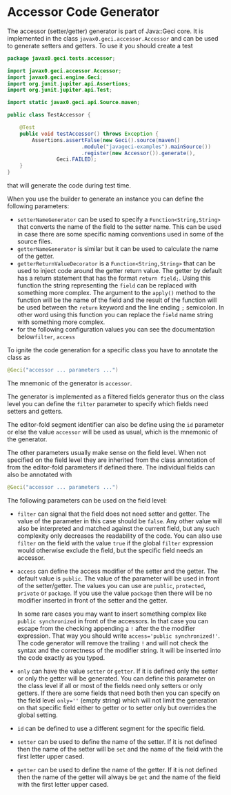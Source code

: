# Accessor Code Generator

The accessor (setter/getter) generator is part of Java::Geci core. It is
implemented in the class `javax0.geci.accessor.Accessor` and can be used
to generate setters and getters. To use it you should create a test

<!-- USE SNIPPET */TestAccessor -->
```java
package javax0.geci.tests.accessor;

import javax0.geci.accessor.Accessor;
import javax0.geci.engine.Geci;
import org.junit.jupiter.api.Assertions;
import org.junit.jupiter.api.Test;

import static javax0.geci.api.Source.maven;

public class TestAccessor {

    @Test
    public void testAccessor() throws Exception {
        Assertions.assertFalse(new Geci().source(maven()
                        .module("javageci-examples").mainSource())
                        .register(new Accessor()).generate(),
                Geci.FAILED);
    }
}
```

that will generate the code during test time.

When you use the builder to generate an instance you can define the
following parameters:


* `setterNameGenerator` can be used to specify a
  `Function<String,String>` that converts the name of the field to the
  setter name. This can be used in case there are some specific naming
  conventions used in some of the source files. 
* `getterNameGenerator` is similar but it can be used to calculate the
  name of the getter.
* `getterReturnValueDecorator` is a `Function<String,String>` that can
  be used to inject code around the getter return value. The getter
  by default has a return statement that has the format
  `return field;`. Using this function the string representing the
  `field` can be replaced with something more complex. The argument to 
  the `apply()` method to the function will be the name of the field and
  the result of the function will be used between the `return` keyword
  and the line ending `;` semicolon. In other word using this function 
  you can replace the `field` name string with something more complex. 
* for the following configuration values you can see the documentation
  below`filter`, `access`

To ignite the code generation for a specific class you have to annotate
the class as

```java
@Geci("accessor ... parameters ...")
```

The mnemonic of the generator is `accessor`.

The generator is implemented as a filtered fields generator thus on the
class level you can define the `filter` parameter to specify which
fields need setters and getters.

The editor-fold segment identifier can also be define using the `id`
parameter or else the value `accessor` will be used as usual, which is
the mnemonic of the generator.

The other parameters usually make sense on the field level. When not
specified on the field level they are inherited from the class
annotation of from the editor-fold parameters if defined there. The
individual fields can also be annotated with

```java
@Geci("accessor ... parameters ...")
```

The following parameters can be used on the field level:

* `filter` can signal that the field does not need setter and getter.
  The value of the parameter in this case should be `false`. Any other
  value will also be interpreted and matched against the current field,
  but any such complexity only decreases the readability of the code.
  You can also use `filter` on the field with the value `true` if the
  global `filter` expression would otherwise exclude the field, but the
  specific field needs an accessor.
    
* `access` can define the access modifier of the setter and the getter.
  The default value is `public`. The value of the parameter will be used
  in front of the setter/getter. The values you can use are `public`,
  `protected`, `private` or `package`. If you use the value `package`
  then there will be no modifier inserted in front of the setter and the
  getter.
  
  In some rare cases you may want to insert something complex like
  `public synchronized` in front of the accessors. In that case you can
  escape from the checking appending a `!` after the the modifier
  expression. That way you should write `access='public synchronized!'`.
  The code generator will remove the trailing `!` and will not check the
  syntax and the correctness of the modifier string. It will be inserted
  into the code exactly as you typed.
  
* `only` can have the value `setter` or `getter`. If it is defined only
  the setter or only the getter will be generated. You can define this
  parameter on the class level if all or most of the fields need only
  setters or only getters. If there are some fields that need both then
  you can specify on the field level `only=''` (empty string) which will
  not limit the generation on that specific field either to getter or to
  setter only but overrides the global setting.
  
* `id` can be defined to use a different segment for the specific field.

*  `setter` can be used to define the name of the setter. If it is not
  defined then the name of the setter will be `set` and the name of the
  field with the first letter upper cased.
 
* `getter` can be used to define the name of the getter. If it is not
  defined then the name of the getter will always be `get` and the name
  of the field with the first letter upper cased.
